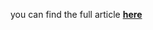you can find the full article <b><a href='https://medium.com/towards-data-science/how-to-improve-recursive-time-series-forecasting-ff5b90a98eeb'>here</a></b>
